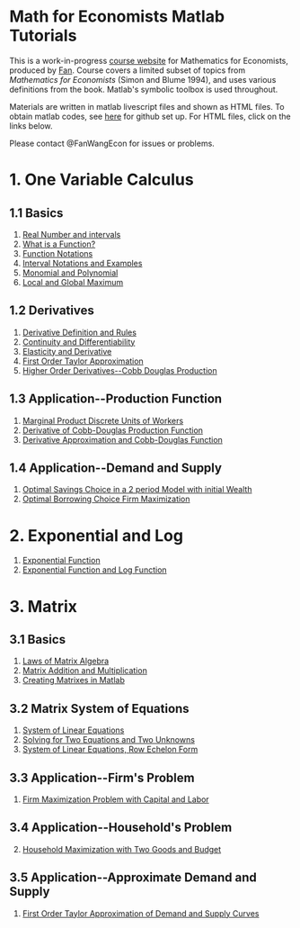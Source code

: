 
# Math for Economists Matlab Tutorials

This is a work-in-progress [course website](https://fanwangecon.github.io/Math4Econ/) for Mathematics for Economists, produced by [Fan](https://fanwangecon.github.io/). Course covers a limited subset of topics from *Mathematics for Economists* (Simon and Blume 1994), and uses various definitions from the book. Matlab's symbolic toolbox is used throughout.

Materials are written in matlab livescript files and shown as HTML files. To obtain matlab codes, see [here](docs/gitsetup.md) for github set up. For HTML files, click on the links below.

Please contact @FanWangEcon for issues or problems.

# 1. One Variable Calculus

## 1.1 Basics

1. [Real Number and intervals](calconevar/realnumber.html)
2. [What is a Function?](calconevar/whatisfunction.html)
3. [Function Notations](calconevar/funcnotations.html)
4. [Interval Notations and Examples](calconevar/interval.html)
5. [Monomial and Polynomial](calconevar/polynomial.html)
6. [Local and Global Maximum](calconevar/localglobal.html)

## 1.2 Derivatives

1. [Derivative Definition and Rules](derivative/derivative_rules.html)
2. [Continuity and Differentiability](derivative/continuous_differentiable.html)
3. [Elasticity and Derivative](derivative/derivative_elasticity.html)
4. [First Order Taylor Approximation](derivative/derivative_MPL_first_order_taylor_approximation.html)
5. [Higher Order Derivatives--Cobb Douglas Production](derivative/second_derivative.html)

## 1.3 Application--Production Function

1. [Marginal Product Discrete Units of Workers](derivative_application/derivative_MPL_discrete_workers.html)
2. [Derivative of Cobb-Douglas Production Function](derivative_application/derivative_cobb_douglas.html)
3. [Derivative Approximation and Cobb-Douglas Function](derivative_application/derivative_hslope_cobb_douglas.html)

## 1.4 Application--Demand and Supply

1. [Optimal Savings Choice in a 2 period Model with initial Wealth](derivative_application/K_save_households.html)
2. [Optimal Borrowing Choice Firm Maximization](derivative_application/K_borrow_firm.html)

# 2. Exponential and Log

1. [Exponential Function](explog/exponential.html)
2. [Exponential Function and Log Function](explog/exolog.html)

# 3. Matrix

## 3.1 Basics

1. [Laws of Matrix Algebra](matrix_basics/matlab_define_matrix.html)
2. [Matrix Addition and Multiplication](matrix_basics/matrix_algebra_rules.html)
3. [Creating Matrixes in Matlab](matrix_basics/matrix_matlab.html)

## 3.2 Matrix System of Equations

1. [System of Linear Equations](matrix_system_of_equations/matrix_linear_equations.html)
2. [Solving for Two Equations and Two Unknowns](matrix_system_of_equations/matrix_linear_system_2.html)
3. [System of Linear Equations, Row Echelon Form](matrix_system_of_equations/matrix_row_echelon_form.html)

## 3.3 Application--Firm's Problem
1. [Firm Maximization Problem with Capital and Labor](matrix_application/KL_borrowhire_firm.html)

## 3.4 Application--Household's Problem
2. [Household Maximization with Two Goods and Budget](matrix_application/twogoods.html)

## 3.5 Application--Approximate Demand and Supply
1. [First Order Taylor Approximation of Demand and Supply Curves](matrix_application/demand_supply_taylor_approximate.html)
